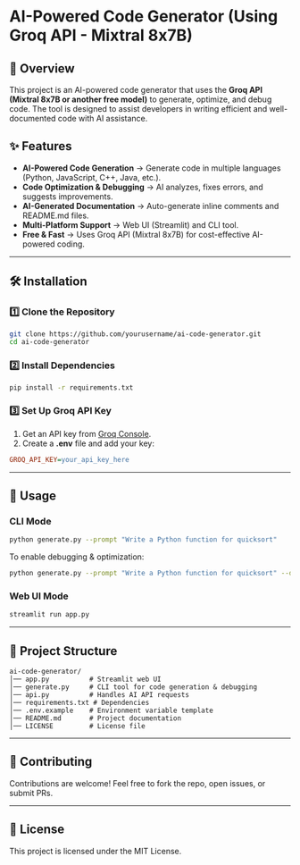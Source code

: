 # AI-Powered Code Generator (Using Groq API - Mixtral 8x7B)

## 🚀 Overview
This project is an AI-powered code generator that uses the **Groq API (Mixtral 8x7B or another free model)** to generate, optimize, and debug code. The tool is designed to assist developers in writing efficient and well-documented code with AI assistance.

## ✨ Features
- **AI-Powered Code Generation** → Generate code in multiple languages (Python, JavaScript, C++, Java, etc.).
- **Code Optimization & Debugging** → AI analyzes, fixes errors, and suggests improvements.
- **AI-Generated Documentation** → Auto-generate inline comments and README.md files.
- **Multi-Platform Support** → Web UI (Streamlit) and CLI tool.
- **Free & Fast** → Uses Groq API (Mixtral 8x7B) for cost-effective AI-powered coding.

---

## 🛠️ Installation
### 1️⃣ Clone the Repository
```bash
git clone https://github.com/yourusername/ai-code-generator.git
cd ai-code-generator
```

### 2️⃣ Install Dependencies
```bash
pip install -r requirements.txt
```

### 3️⃣ Set Up Groq API Key
1. Get an API key from [Groq Console](https://console.groq.com/).
2. Create a **.env** file and add your key:
```ini
GROQ_API_KEY=your_api_key_here
```

---

## 🎯 Usage
### CLI Mode
```bash
python generate.py --prompt "Write a Python function for quicksort"
```

To enable debugging & optimization:
```bash
python generate.py --prompt "Write a Python function for quicksort" --debug
```

### Web UI Mode
```bash
streamlit run app.py
```

---

## 📜 Project Structure
```
ai-code-generator/
│── app.py          # Streamlit web UI
│── generate.py     # CLI tool for code generation & debugging
│── api.py          # Handles AI API requests
│── requirements.txt # Dependencies
│── .env.example    # Environment variable template
│── README.md       # Project documentation
│── LICENSE         # License file
```

---

## 📢 Contributing
Contributions are welcome! Feel free to fork the repo, open issues, or submit PRs.

---

## 📜 License
This project is licensed under the MIT License.

